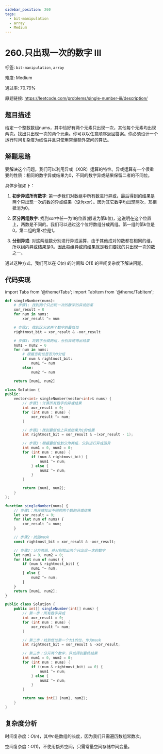 ```yaml
---
sidebar_position: 260
tags:
  - bit-manipulation
  - array
  - Medium
---
```


# 260.只出现一次的数字 III

标签: `bit-manipulation`, `array`

难度: Medium

通过率: 70.79%

原题链接: https://leetcode.com/problems/single-number-iii/description/

## 题目描述
给定一个整数数组nums，其中恰好有两个元素只出现一次，其他每个元素均出现两次。找出只出现一次的两个元素。你可以以任意顺序返回答案。你必须设计一个运行时间复杂度为线性并且只使用常量额外空间的算法。

## 解题思路
要解决这个问题，我们可以利用异或（XOR）运算的特性。异或运算有一个很重要的性质：相同的数字异或结果为0，不同的数字异或结果保留二者的不同位。

具体步骤如下：

1. **初步异或所有数字**: 第一步我们对数组中所有数进行异或，最后得到的结果是两个只出现一次的数的异或结果（设为xor）。因为其它数字均出现两次，互相抵消为0。

2. **区分两组数字**: 找到xor中任一为1的位置(假设为第k位)，这说明在这个位置上，两数是不同的。我们可以通过这个位将数组分成两组。第一组的第k位是0，第二组的第k位是1。

3. **分别异或**: 对这两组数分别进行异或运算，由于其他成对的数都在相同的组，所以组内异或结果是0。因此每组异或的结果就是我们要找的只出现一次的数之一。

通过这种方式，我们可以在 $O(n)$ 的时间和 $O(1)$ 的空间复杂度下解决问题。

## 代码实现
import Tabs from '@theme/Tabs';
import TabItem from '@theme/TabItem';

<Tabs>
<TabItem value="python" label="Python">

```python
def singleNumber(nums):
    # 步骤1: 找到两个只出现一次的数字的异或结果
    xor_result = 0
    for num in nums:
        xor_result ^= num

    # 步骤2: 找到区分这两个数字的最低位
    rightmost_bit = xor_result & -xor_result

    # 步骤3: 将数字分成两组，分别异或得出结果
    num1 = num2 = 0
    for num in nums:
        # 根据当前位是否为0分组
        if num & rightmost_bit:
            num1 ^= num
        else:
            num2 ^= num

    return [num1, num2]

```

</TabItem>
<TabItem value="cpp" label="C++">

```cpp
class Solution {
public:
    vector<int> singleNumber(vector<int>& nums) {
        // 步骤1：计算所有数字的异或结果
        int xor_result = 0;
        for (int num : nums) {
            xor_result ^= num;
        }

        // 步骤2：找到最低位上异或结果为1的位置
        int rightmost_bit = xor_result & ~(xor_result - 1);

        // 步骤3：根据最低位划分为两组，分别进行异或运算
        int num1 = 0, num2 = 0;
        for (int num : nums) {
            if (num & rightmost_bit) {
                num1 ^= num;
            } else {
                num2 ^= num;
            }
        }

        return {num1, num2};
    }
};

```

</TabItem>
<TabItem value="javascript" label="JavaScript">

```javascript
function singleNumber(nums) {
    // 步骤1：用异或找出不同的两个数的异或结果
    let xor_result = 0;
    for (let num of nums) {
        xor_result ^= num;
    }

    // 步骤2：找到mask
    const rightmost_bit = xor_result & -xor_result;

    // 步骤3：分为两组，并分别找出两个只出现一次的数字
    let num1 = 0, num2 = 0;
    for (let num of nums) {
        if (num & rightmost_bit) {
            num1 ^= num;
        } else {
            num2 ^= num;
        }
    }
    return [num1, num2];
}
```

</TabItem>
<TabItem value="java" label="Java">

```java
public class Solution {
    public int[] singleNumber(int[] nums) {
        // 第一步：所有数字异或
        int xor_result = 0;
        for (int num : nums) {
            xor_result ^= num;
        }

        // 第二步：找到低位第一个为1的位，作为mask
        int rightmost_bit = xor_result & -xor_result;

        // 第三步：分开两个数字，异或得到最终结果
        int num1 = 0, num2 = 0;
        for (int num : nums) {
            if ((num & rightmost_bit) == 0) {
                num1 ^= num;
            } else {
                num2 ^= num;
            }
        }

        return new int[] {num1, num2};
    }
}
```

</TabItem>
</Tabs>

## 复杂度分析
时间复杂度：$O(n)$，其中$n$是数组的长度，因为我们只需遍历数组常数次。    
    
空间复杂度：$O(1)$，不使用额外空间，只需常量空间存储中间变量。
